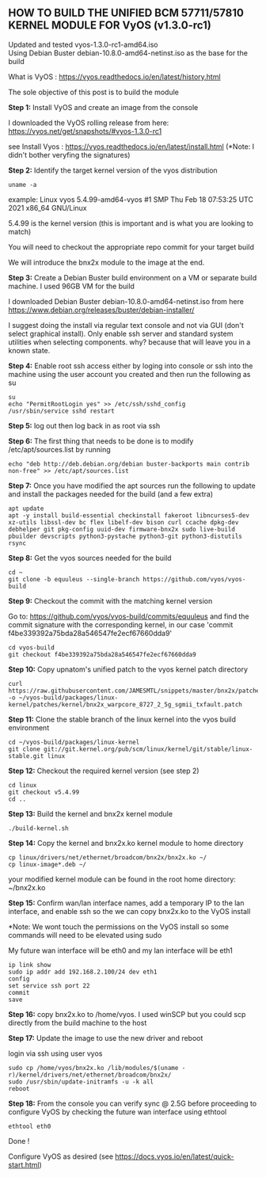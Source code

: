 ## HOW TO BUILD THE UNIFIED BCM 57711/57810 KERNEL MODULE FOR VyOS (v1.3.0-rc1)
Updated and tested vyos-1.3.0-rc1-amd64.iso\
Using Debian Buster debian-10.8.0-amd64-netinst.iso as the base for the build

What is VyOS : https://vyos.readthedocs.io/en/latest/history.html

The sole objective of this post is to build the module

<b>Step 1:</b> Install VyOS and create an image from the console

I downloaded the VyOS rolling release from here: https://vyos.net/get/snapshots/#vyos-1.3.0-rc1

see Install Vyos : https://vyos.readthedocs.io/en/latest/install.html (*Note: I didn't bother veryfing the signatures)

<b>Step 2:</b> Identify the target kernel version of the vyos distribution

    uname -a

example: Linux vyos 5.4.99-amd64-vyos #1 SMP Thu Feb 18 07:53:25 UTC 2021 x86_64 GNU/Linux

5.4.99 is the kernel version (this is important and is what you are looking to match)

You will need to checkout the appropriate repo commit for your target build

We will introduce the bnx2x module to the image at the end.

<b>Step 3:</b> Create a Debian Buster build environment on a VM or separate build machine. I used 96GB VM for the build

I downloaded Debian Buster debian-10.8.0-amd64-netinst.iso from here https://www.debian.org/releases/buster/debian-installer/

I suggest doing the install via regular text console and not via GUI (don't select graphical install).
Only enable ssh server and standard system utilities when selecting components.
why? because that will leave you in a known state.

<b>Step 4:</b> Enable root ssh access either by loging into console or ssh into the machine using the user account you created and then run the following as su

    su
    echo "PermitRootLogin yes" >> /etc/ssh/sshd_config
    /usr/sbin/service sshd restart

<b>Step 5:</b> log out then log back in as root via ssh

<b>Step 6:</b> The first thing that needs to be done is to modify /etc/apt/sources.list by running

    echo "deb http://deb.debian.org/debian buster-backports main contrib non-free" >> /etc/apt/sources.list
	
<b>Step 7:</b> Once you have modified the apt sources run the following to update and install the packages needed for the build (and a few extra)

    apt update
    apt -y install build-essential checkinstall fakeroot libncurses5-dev xz-utils libssl-dev bc flex libelf-dev bison curl ccache dpkg-dev debhelper git pkg-config uuid-dev firmware-bnx2x sudo live-build pbuilder devscripts python3-pystache python3-git python3-distutils rsync

<b>Step 8:</b> Get the vyos sources needed for the build

    cd ~
	git clone -b equuleus --single-branch https://github.com/vyos/vyos-build
	
<b>Step 9:</b> Checkout the commit with the matching kernel version

Go to: https://github.com/vyos/vyos-build/commits/equuleus and find the commit signature with the corresponding kernel, in our case 'commit f4be339392a75bda28a546547fe2ecf67660dda9'

    cd vyos-build
    git checkout f4be339392a75bda28a546547fe2ecf67660dda9

<b>Step 10:</b> Copy upnatom's unified patch to the vyos kernel patch directory 

    curl https://raw.githubusercontent.com/JAMESMTL/snippets/master/bnx2x/patches/git/bnx2x_warpcore_8727_2_5g_sgmii_txfault.patch -o ~/vyos-build/packages/linux-kernel/patches/kernel/bnx2x_warpcore_8727_2_5g_sgmii_txfault.patch

<b>Step 11:</b> Clone the stable branch of the linux kernel into the vyos build environment

    cd ~/vyos-build/packages/linux-kernel
	git clone git://git.kernel.org/pub/scm/linux/kernel/git/stable/linux-stable.git linux

<b>Step 12:</b> Checkout the required kernel version (see step 2)

    cd linux
    git checkout v5.4.99
    cd ..

<b>Step 13:</b> Build the kernel and bnx2x kernel module

    ./build-kernel.sh

<b>Step 14:</b> Copy the kernel and bnx2x.ko kernel module to home directory

    cp linux/drivers/net/ethernet/broadcom/bnx2x/bnx2x.ko ~/
    cp linux-image*.deb ~/

your modified kernel module can be found in the root home directory:\
~/bnx2x.ko

<b>Step 15:</b> Confirm wan/lan interface names, add a temporary IP to the lan interface, and enable ssh so the we can copy bnx2x.ko to the VyOS install

*Note: We wont touch the permissions on the VyOS install so some commands will need to be elevated using sudo

My future wan interface will be eth0 and my lan interface will be eth1

    ip link show
    sudo ip addr add 192.168.2.100/24 dev eth1
    config
    set service ssh port 22
    commit
    save

<b>Step 16:</b> copy bnx2x.ko to /home/vyos. I used winSCP but you could scp directly from the build machine to the host

<b>Step 17:</b> Update the image to use the new driver and reboot

login via ssh using user vyos

    sudo cp /home/vyos/bnx2x.ko /lib/modules/$(uname -r)/kernel/drivers/net/ethernet/broadcom/bnx2x/
    sudo /usr/sbin/update-initramfs -u -k all
    reboot

<b>Step 18:</b> From the console you can verify sync @ 2.5G before proceeding to configure VyOS by checking the future wan interface using ethtool

    ethtool eth0

Done !

Configure VyOS as desired (see https://docs.vyos.io/en/latest/quick-start.html)

